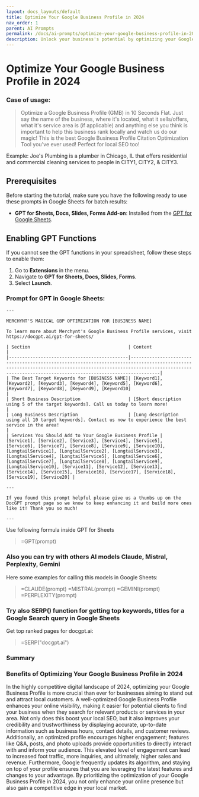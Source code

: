 ```yaml
---
layout: docs_layouts/default
title: Optimize Your Google Business Profile in 2024
nav_order: 1
parent: AI Prompts
permalink: /docs/ai-prompts/optimize-your-google-business-profile-in-2024
description: Unlock your business's potential by optimizing your Google Business Profile in 2024. Boost visibility, attract more customers, and stay ahead of competitors with our expert tips and strategies. Drive growth and enhance your online presence today.
---
```


# Optimize Your Google Business Profile in 2024

### Case of usage:
> Optimize a Google Business Profile (GMB) in 10 Seconds Flat. Just say the name of the business, where it's located, what it sells/offers, what it's service area is (if applicable) and anything else you think is important to help this business rank locally and watch us do our magic! This is the best Google Business Profile Citation Optimization Tool you've ever used! Perfect for local SEO too!

Example: Joe's Plumbing is a plumber in Chicago, IL that offers residential and commercial cleaning services to people in CITY1, CITY2, & CITY3.

## Prerequisites

Before starting the tutorial, make sure you have the following ready to use these prompts in Google Sheets for batch results:

- **GPT for Sheets, Docs, Slides, Forms Add-on**: Installed from the [GPT for Google Sheets](https://workspace.google.com/u/0/marketplace/app/gpt_for_sheets_docs_forms_slides/466607203252).

## Enabling GPT Functions

If you cannot see the GPT functions in your spreadsheet, follow these steps to enable them:

1. Go to **Extensions** in the menu.
2. Navigate to **GPT for Sheets, Docs, Slides, Forms**.
3. Select **Launch**.


### Prompt for GPT in Google Sheets:
```shell
---

MERCHYNT'S MAGICAL GBP OPTIMIZATION FOR [BUSINESS NAME]

To learn more about Merchynt's Google Business Profile services, visit https://docgpt.ai/gpt-for-sheets/

| Section                                     | Content                                                                                                                                                                                                                     |
|---------------------------------------------|-----------------------------------------------------------------------------------------------------------------------------------------------------------------------------------------------------------------------------|
| The Best Target Keywords for [BUSINESS NAME]| [Keyword1], [Keyword2], [Keyword3], [Keyword4], [Keyword5], [Keyword6], [Keyword7], [Keyword8], [Keyword9], [Keyword10]                                                                                                        |
| Short Business Description                  | [Short description using 5 of the target keywords]. Call us today to learn more!                                                                                                                                             |
| Long Business Description                   | [Long description using all 10 target keywords]. Contact us now to experience the best service in the area!                                                                                                                  |
| Services You Should Add to Your Google Business Profile | [Service1], [Service2], [Service3], [Service4], [Service5], [Service6], [Service7], [Service8], [Service9], [Service10], [LongtailService1], [LongtailService2], [LongtailService3], [LongtailService4], [LongtailService5], [LongtailService6], [LongtailService7], [LongtailService8], [LongtailService9], [LongtailService10], [Service11], [Service12], [Service13], [Service14], [Service15], [Service16], [Service17], [Service18], [Service19], [Service20] |

---

If you found this prompt helpful please give us a thumbs up on the DocGPT prompt page so we know to keep enhancing it and build more ones like it! Thank you so much!

---
```

Use following formula inside GPT for Sheets
> =GPT(prompt)

### Also you can try with others AI models Claude, Mistral, Perplexity, Gemini
Here some examples for calling this models in Google Sheets:

> =CLAUDE(prompt)
> =MISTRAL(prompt)
> =GEMINI(prompt)
> =PERPLEXITY(prompt)


### Try also SERP() function for getting top keywords, titles for a Google Search query in Google Sheets

Get top ranked pages for docgpt.ai:

> =SERP("docgpt.ai")



### Summary
### Benefits of Optimizing Your Google Business Profile in 2024

In the highly competitive digital landscape of 2024, optimizing your Google Business Profile is more crucial than ever for businesses aiming to stand out and attract local customers. A well-optimized Google Business Profile enhances your online visibility, making it easier for potential clients to find your business when they search for relevant products or services in your area. Not only does this boost your local SEO, but it also improves your credibility and trustworthiness by displaying accurate, up-to-date information such as business hours, contact details, and customer reviews. Additionally, an optimized profile encourages higher engagement; features like Q&A, posts, and photo uploads provide opportunities to directly interact with and inform your audience. This elevated level of engagement can lead to increased foot traffic, more inquiries, and ultimately, higher sales and revenue. Furthermore, Google frequently updates its algorithm, and staying on top of your profile ensures that you are leveraging the latest features and changes to your advantage. By prioritizing the optimization of your Google Business Profile in 2024, you not only enhance your online presence but also gain a competitive edge in your local market.
